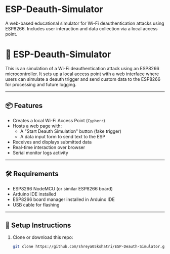 # ESP-Deauth-Simulator
A web-based educational simulator for Wi-Fi deauthentication attacks using ESP8266. Includes user interaction and data collection via a local access point.

# 🚨 ESP-Deauth-Simulator

This is an  simulation of a Wi-Fi deauthentication attack using an ESP8266 microcontroller. It sets up a local access point with a web interface where users can simulate a deauth trigger and send custom data to the ESP8266 for processing and future logging.


---

## 📦 Features

- Creates a local Wi-Fi Access Point (`Cypherr`)
- Hosts a web page with:
  - A "Start Deauth Simulation" button (fake trigger)
  - A data input form to send text to the ESP
- Receives and displays submitted data
- Real-time interaction over browser
- Serial monitor logs activity

---

## 🛠️ Requirements

- ESP8266 NodeMCU (or similar ESP8266 board)
- Arduino IDE installed
- ESP8266 board manager installed in Arduino IDE
- USB cable for flashing

---

## 🔧 Setup Instructions

1. Clone or download this repo:
   ```bash
   git clone https://github.com/shreya05kshatri/ESP-Deauth-Simulator.git
